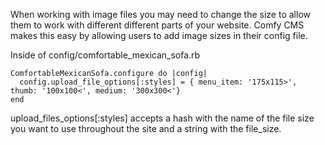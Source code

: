 When working with image files you may need to change the size to allow them to work with different different parts of your website. Comfy CMS makes this easy by allowing users to add image sizes in their config file. 

Inside of config/comfortable_mexican_sofa.rb 

    ComfortableMexicanSofa.configure do |config|
      config.upload_file_options[:styles] = { menu_item: '175x115>', thumb: '100x100<', medium: '300x300<'}
    end

upload_files_options[:styles] accepts a hash with the name of the file size you want to use throughout the site and a string with the file_size. 